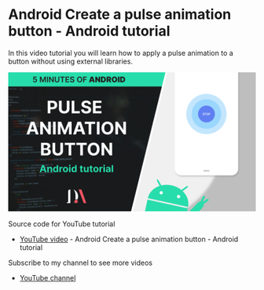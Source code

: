 # Android Create a pulse animation button - Android tutorial

In this video tutorial  you will learn how to apply a pulse animation to a button without using external libraries.

![Android Create a pulse animation button - Android tutorial](pulse-animation-button-cover.png) 
 
Source code for YouTube tutorial
- [YouTube video](https://www.youtube.com/watch?v=MOCkQbxX5Tg) - Android Create a pulse animation button - Android tutorial 

Subscribe to my channel to see more videos 
- [YouTube channel](https://www.youtube.com/c/davideagostini)